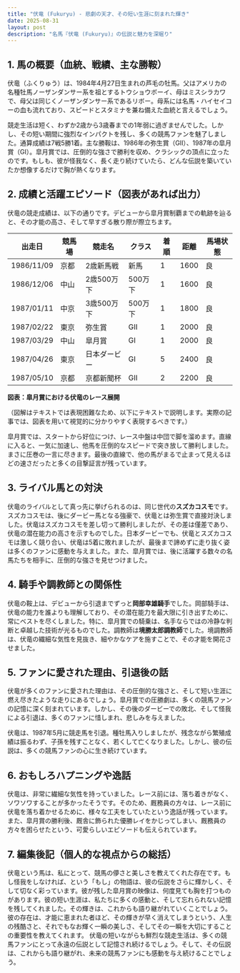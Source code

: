 ```yaml
---
title: "伏竜 (Fukuryu) - 悲劇の天才、その短い生涯に刻まれた輝き"
date: 2025-08-31
layout: post
description: "名馬『伏竜 (Fukuryu)』の伝説と魅力を深堀り"
---
```


## 1. 馬の概要（血統、戦績、主な勝鞍）

伏竜（ふくりゅう）は、1984年4月27日生まれの芦毛の牡馬。父はアメリカの名種牡馬ノーザンダンサー系を祖とするトウショウボーイ、母はミスシラカワで、母父は同じくノーザンダンサー系であるリボー。母系には名馬・ハイセイコーの血も流れており、スピードとスタミナを兼ね備えた血統と言えるでしょう。

競走生活は短く、わずか2歳から3歳春までの1年弱に過ぎませんでした。しかし、その短い期間に強烈なインパクトを残し、多くの競馬ファンを魅了しました。通算成績は7戦5勝1着。主な勝鞍は、1986年の弥生賞（GII）、1987年の皐月賞（GI）。皐月賞では、圧倒的な強さで勝利を収め、クラシックの頂点に立ったのです。もしも、彼が怪我なく、長く走り続けていたら、どんな伝説を築いていたか想像するだけで胸が熱くなります。


## 2. 成績と活躍エピソード（図表があれば出力）

伏竜の競走成績は、以下の通りです。デビューから皐月賞制覇までの軌跡を辿ると、その才能の高さ、そして早すぎる散り際が際立ちます。

| 出走日     | 競馬場 | 競走名       | クラス   | 着順 | 距離 | 馬場状態 |
|------------|--------|--------------|---------|-----|-----|---------|
| 1986/11/09 | 京都   | 2歳新馬戦     | 新馬     | 1   | 1600| 良       |
| 1986/12/06 | 中山   | 2歳500万下   | 500万下 | 1   | 1600| 良       |
| 1987/01/11 | 中京   | 3歳500万下   | 500万下 | 1   | 1800| 良       |
| 1987/02/22 | 東京   | 弥生賞        | GII     | 1   | 2000| 良       |
| 1987/03/29 | 中山   | 皐月賞        | GI     | 1   | 2000| 良       |
| 1987/04/26 | 東京   | 日本ダービー   | GI     | 5   | 2400| 良       |
| 1987/05/10 | 京都   | 京都新聞杯     | GII     | 2   | 2200| 良       |


**図表：皐月賞における伏竜のレース展開**

（図解はテキストでは表現困難なため、以下にテキストで説明します。実際の記事では、図表を用いて視覚的に分かりやすく表現するべきです。）

皐月賞では、スタートから好位につけ、レース中盤は中団で脚を溜めます。直線に入ると、一気に加速し、他馬を圧倒的なスピードで突き放して勝利しました。まさに圧巻の一言に尽きます。最後の直線で、他の馬がまるで止まって見えるほどの速さだったと多くの目撃証言が残っています。


## 3. ライバル馬との対決

伏竜のライバルとして真っ先に挙げられるのは、同じ世代の**スズカコスモ**です。スズカコスモは、後にダービー馬となる強豪で、伏竜とは弥生賞で直接対決しました。伏竜はスズカコスモを差し切って勝利しましたが、その差は僅差であり、伏竜の潜在能力の高さを示すものでした。日本ダービーでも、伏竜とスズカコスモは激しく競り合い、伏竜は5着に敗れましたが、最後まで諦めずに走り抜く姿は多くのファンに感動を与えました。また、皐月賞では、後に活躍する数々の名馬たちを相手に、圧倒的な強さを見せつけました。


## 4. 騎手や調教師との関係性

伏竜の鞍上は、デビューから引退までずっと**岡部幸雄騎手**でした。岡部騎手は、伏竜の能力を誰よりも理解しており、その潜在能力を最大限に引き出すために、常にベストを尽くしました。特に、皐月賞での騎乗は、名手ならではの冷静な判断と卓越した技術が光るものでした。調教師は**境勝太郎調教師**でした。境調教師は、伏竜の繊細な気性を見抜き、細やかなケアを施すことで、その才能を開花させました。


## 5. ファンに愛された理由、引退後の話

伏竜が多くのファンに愛された理由は、その圧倒的な強さと、そして短い生涯に燃え尽きたような走りにあるでしょう。皐月賞での圧勝劇は、多くの競馬ファンの記憶に深く刻まれています。しかし、その後のダービーでの敗北、そして怪我による引退は、多くのファンに惜しまれ、悲しみを与えました。

伏竜は、1987年5月に競走馬を引退。種牡馬入りしましたが、残念ながら繁殖成績は振るわず、子孫を残すことなく、若くして亡くなりました。しかし、彼の伝説は、多くの競馬ファンの心に生き続けています。


## 6. おもしろハプニングや逸話

伏竜は、非常に繊細な気性を持っていました。レース前には、落ち着きがなく、ソワソワすることが多かったそうです。そのため、厩務員の方々は、レース前に伏竜を落ち着かせるために、様々な工夫をしていたという逸話が残っています。また、皐月賞の勝利後、厩舎に飾られた優勝レイをかじってしまい、厩務員の方々を困らせたという、可愛らしいエピソードも伝えられています。


## 7. 編集後記（個人的な視点からの総括）

伏竜という馬は、私にとって、競馬の儚さと美しさを教えてくれた存在です。もし怪我をしなければ、という「もし」の物語は、彼の伝説をさらに輝かしく、そして切なく彩っています。彼が残した皐月賞の映像は、何度見ても胸を打つものがあります。彼の短い生涯は、私たちに多くの感動と、そして忘れられない記憶を残してくれました。その輝きは、これからも語り継がれていくことでしょう。  彼の存在は、才能に恵まれた者ほど、その輝きが早く消えてしまうという、人生の残酷さと、それでもなお輝く一瞬の美しさ、そしてその一瞬を大切にすることの重要性を教えてくれます。  伏竜の短いながらも鮮烈な競走生活は、多くの競馬ファンにとって永遠の伝説として記憶され続けるでしょう。そして、その伝説は、これからも語り継がれ、未来の競馬ファンにも感動を与え続けることでしょう。
